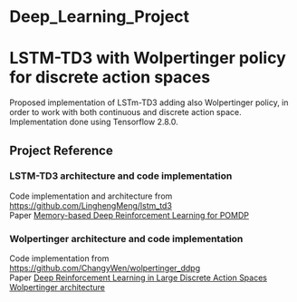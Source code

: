 # Deep_Learning_Project  
# LSTM-TD3 with Wolpertinger policy for discrete action spaces

Proposed implementation of LSTm-TD3 adding also Wolpertinger policy, in order to work with both continuous and discrete action space.  
Implementation done using Tensorflow 2.8.0.

## Project Reference
### LSTM-TD3 architecture and code implementation 
Code implementation and architecture from https://github.com/LinghengMeng/lstm_td3   
Paper [Memory-based Deep Reinforcement Learning for POMDP](https://arxiv.org/pdf/2102.12344.pdf)
### Wolpertinger architecture and code implementation
Code implementation from https://github.com/ChangyWen/wolpertinger_ddpg  
Paper [Deep Reinforcement Learning in Large Discrete Action Spaces](https://arxiv.org/pdf/1512.07679.pdf)  
[Wolpertinger architecture](https://intellabs.github.io/coach/components/agents/policy_optimization/wolpertinger.html?highlight=wolpertinger)  
